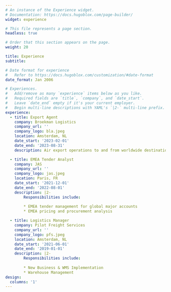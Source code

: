 ```yaml
---
# An instance of the Experience widget.
# Documentation: https://docs.hugoblox.com/page-builder/
widget: experience

# This file represents a page section.
headless: true

# Order that this section appears on the page.
weight: 20

title: Experience
subtitle:

# Date format for experience
#   Refer to https://docs.hugoblox.com/customization/#date-format
date_format: Jan 2006

# Experiences.
#   Add/remove as many `experience` items below as you like.
#   Required fields are `title`, `company`, and `date_start`.
#   Leave `date_end` empty if it's your current employer.
#   Begin multi-line descriptions with YAML's `|2-` multi-line prefix.
experience:
  - title: Export Agent
    company: Broekman Logistics
    company_url: ''
    company_logo: bla.jpeg
    location: Amsterdam, NL
    date_start: '2023-02-01'
    date_end: '2023-08-31'
    description: Air export operations to and from worldwide destinations

  - title: EMEA Tender Analyst 
    company: JAS
    company_url: ''
    company_logo: jas.jpeg
    location: Paris, FR
    date_start: '2021-12-01'
    date_end: '2022-08-01'
    description: |2-
        Responsibilities include:
        
        * EMEA tender management for global major accounts
        * EMEA pricing and procurement analysis 

  - title: Logistics Manager
    company: Pilot Freight Services
    company_url: ''
    company_logo: pfs.jpeg
    location: Amsterdam, NL
    date_start: '2021-06-01'
    date_end: '2019-01-01'
    description: |2-
        Responsibilities include:
        
        * New Business & WMS Implementation
        * Warehouse Management 
design:
  columns: '1'
---
```

